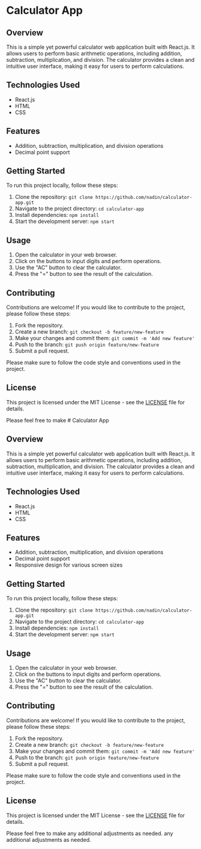 # Calculator App

## Overview

This is a simple yet powerful calculator web application built with React.js. It allows users to perform basic arithmetic operations, including addition, subtraction, multiplication, and division. The calculator provides a clean and intuitive user interface, making it easy for users to perform calculations.

## Technologies Used

- React.js
- HTML
- CSS

## Features
- Addition, subtraction, multiplication, and division operations
- Decimal point support

## Getting Started
To run this project locally, follow these steps:

1. Clone the repository: `git clone https://github.com/nadin/calculator-app.git`
2. Navigate to the project directory: `cd calculator-app`
3. Install dependencies: `npm install`
4. Start the development server: `npm start`

## Usage
1. Open the calculator in your web browser.
2. Click on the buttons to input digits and perform operations.
3. Use the "AC" button to clear the calculator.
4. Press the "=" button to see the result of the calculation.

## Contributing
Contributions are welcome! If you would like to contribute to the project, please follow these steps:

1. Fork the repository.
2. Create a new branch: `git checkout -b feature/new-feature`
3. Make your changes and commit them: `git commit -m 'Add new feature'`
4. Push to the branch: `git push origin feature/new-feature`
5. Submit a pull request.

Please make sure to follow the code style and conventions used in the project.

## License
This project is licensed under the MIT License - see the [LICENSE](LICENSE) file for details.

Please feel free to make # Calculator App

## Overview

This is a simple yet powerful calculator web application built with React.js. It allows users to perform basic arithmetic operations, including addition, subtraction, multiplication, and division. The calculator provides a clean and intuitive user interface, making it easy for users to perform calculations.

## Technologies Used

- React.js
- HTML
- CSS

## Features
- Addition, subtraction, multiplication, and division operations
- Decimal point support
- Responsive design for various screen sizes

## Getting Started
To run this project locally, follow these steps:

1. Clone the repository: `git clone https://github.com/nadin/calculator-app.git`
2. Navigate to the project directory: `cd calculator-app`
3. Install dependencies: `npm install`
4. Start the development server: `npm start`

## Usage
1. Open the calculator in your web browser.
2. Click on the buttons to input digits and perform operations.
3. Use the "AC" button to clear the calculator.
4. Press the "=" button to see the result of the calculation.

## Contributing
Contributions are welcome! If you would like to contribute to the project, please follow these steps:

1. Fork the repository.
2. Create a new branch: `git checkout -b feature/new-feature`
3. Make your changes and commit them: `git commit -m 'Add new feature'`
4. Push to the branch: `git push origin feature/new-feature`
5. Submit a pull request.

Please make sure to follow the code style and conventions used in the project.

## License
This project is licensed under the MIT License - see the [LICENSE](LICENSE) file for details.

Please feel free to make any additional adjustments as needed.
any additional adjustments as needed.
